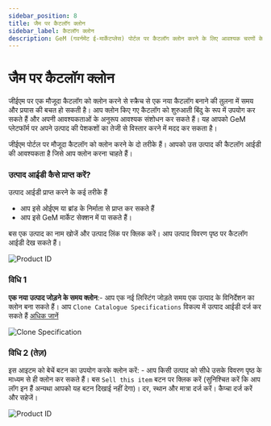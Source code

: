 ```yaml
---
sidebar_position: 8
title: जैम पर कैटलॉग क्लोन
sidebar_label: कैटलॉग क्लोन
description: GeM (गवर्नमेंट ई-मार्केटप्लेस) पोर्टल पर कैटलॉग क्लोन करने के लिए आवश्यक चरणों के बारे में जानें।
---
```


# जैम पर कैटलॉग क्लोन
जीईएम पर एक मौजूदा कैटलॉग को क्लोन करने से स्क्रैच से एक नया कैटलॉग बनाने की तुलना में समय और प्रयास की बचत हो सकती है। आप क्लोन किए गए कैटलॉग को शुरुआती बिंदु के रूप में उपयोग कर सकते हैं और अपनी आवश्यकताओं के अनुरूप आवश्यक संशोधन कर सकते हैं। यह आपको GeM प्लेटफॉर्म पर अपने उत्पाद की पेशकशों का तेजी से विस्तार करने में मदद कर सकता है।

जीईएम पोर्टल पर मौजूदा कैटलॉग को क्लोन करने के दो तरीके हैं। आपको उस उत्पाद की कैटलॉग आईडी की आवश्यकता है जिसे आप क्लोन करना चाहते हैं।

### उत्पाद आईडी कैसे प्राप्त करें?

उत्पाद आईडी प्राप्त करने के कई तरीके हैं
- आप इसे ओईएम या ब्रांड के निर्माता से प्राप्त कर सकते हैं
- आप इसे GeM मार्केट सेक्शन में पा सकते हैं।

बस एक उत्पाद का नाम खोजें और उत्पाद लिंक पर क्लिक करें। आप उत्पाद विवरण पृष्ठ पर कैटलॉग आईडी देख सकते हैं।

![Product ID](/img/doc/product-id.jpg)

### विधि 1

**एक नया उत्पाद जोड़ने के समय क्लोन**:- आप एक नई लिस्टिंग जोड़ते समय एक उत्पाद के विनिर्देशन का क्लोन बना सकते हैं। आप `Clone Catalogue Specifications` विकल्प में उत्पाद आईडी दर्ज कर सकते हैं [अधिक जानें](create)

![Clone Specification](/img/doc/general-information.jpg)

### विधि 2 (तेज़)

इस आइटम को बेचें बटन का उपयोग करके क्लोन करें: - आप किसी उत्पाद को सीधे उसके विवरण पृष्ठ के माध्यम से ही क्लोन कर सकते हैं। बस `Sell this item` बटन पर क्लिक करें (सुनिश्चित करें कि आप लॉग इन हैं अन्यथा आपको यह बटन दिखाई नहीं देगा)। दर, स्थान और मात्रा दर्ज करें। कैप्चा दर्ज करें और सहेजें।

![Product ID](/img/doc/product-id.jpg)